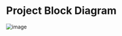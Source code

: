 # Project Block Diagram

![image](https://github.com/user-attachments/assets/8cb2e348-b971-4dd8-8178-3996b10f09f7)
